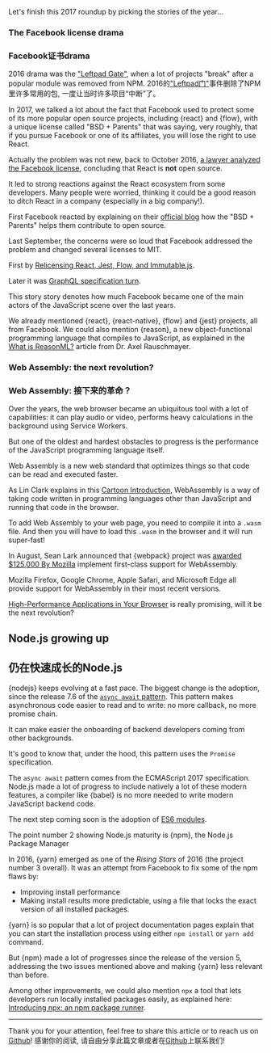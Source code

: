 Let's finish this 2017 roundup by picking the stories of the year...


### The Facebook license drama
### Facebook证书drama

2016 drama was the ["Leftpad Gate"](http://developer.telerik.com/featured/left-pad-indicative-fragile-javascript-ecosystem/), when a lot of projects "break" after a popular module was removed from NPM.
2016的["Leftpad门"](http://developer.telerik.com/featured/left-pad-indicative-fragile-javascript-ecosystem/)事件删除了NPM里许多常用的包, 一度让当时许多项目“中断”了。

In 2017, we talked a lot about the fact that Facebook used to protect some of its more popular open source projects, including {react} and {flow}, with a unique license called "BSD + Parents" that was saying, very roughly, that if you pursue Facebook or one of its affiliates, you will lose the right to use React.

Actually the problem was not new, back to October 2016, [a lawyer analyzed the Facebook license](https://www.elcaminolegal.com/single-post/2016/10/04/Facebook-Reactjs-License), concluding that React is **not** open source.

It led to strong reactions against the React ecosystem from some developers. Many people were worried, thinking it could be a good reason to ditch React in a company (especially in a big company!).

First Facebook reacted by explaining on their [official blog](https://code.facebook.com/posts/112130496157735/explaining-react-s-license/) how the "BSD + Parents" helps them contribute to open source.

Last September, the concerns were so loud that Facebook addressed the problem and changed several licenses to MIT.

First by [Relicensing React, Jest, Flow, and Immutable.js](https://code.facebook.com/posts/300798627056246).

Later it was [GraphQL specification turn](https://medium.com/@leeb/relicensing-the-graphql-specification-e7d07a52301b).

This story story denotes how much Facebook became one of the main actors of the JavaScript scene over the last years.

We already mentioned {react}, {react-native}, {flow} and {jest} projects, all from Facebook.
We could also mention {reason}, a new object-functional programming language that compiles to JavaScript, as explained in the [What is ReasonML?](http://2ality.com/2017/11/about-reasonml.html) article from Dr. Axel Rauschmayer.

### Web Assembly: the next revolution?
### Web Assembly: 接下来的革命？

Over the years, the web browser became an ubiquitous tool with a lot of capabilities: it can play audio or video, performs heavy calculations in the background using Service Workers.

But one of the oldest and hardest obstacles to progress is the performance of the JavaScript programming language itself.

Web Assembly is a new web standard that optimizes things so that code can be read and executed faster.

As Lin Clark explains in this [Cartoon Introduction](https://www.smashingmagazine.com/2017/05/abridged-cartoon-introduction-webassembly/), WebAssembly is a way of taking code written in programming languages other than JavaScript and running that code in the browser.

To add Web Assembly to your web page, you need to compile it into a `.wasm` file.
And then you will have to load this `.wasm` in the browser and it will run super-fast!

In August, Sean Lark announced that {webpack} project was [awarded $125,000 By Mozilla](https://medium.com/webpack/webpack-awarded-125-000-from-moss-program-f63eeaaf4e15) implement first-class support for WebAssembly.

Mozilla Firefox, Google Chrome, Apple Safari, and Microsoft Edge all provide support for WebAssembly in their most recent versions.

[High-Performance Applications in Your Browser](https://spectrum.ieee.org/computing/software/webassembly-will-finally-let-you-run-highperformance-applications-in-your-browser) is really promising, will it be the next revolution?

## Node.js growing up
## 仍在快速成长的Node.js

{nodejs} keeps evolving at a fast pace. The biggest change is the adoption, since the release 7.6 of the [`async await` pattern](https://hackernoon.com/6-reasons-why-javascripts-async-await-blows-promises-away-tutorial-c7ec10518dd9).
This pattern makes asynchronous code easier to read and to write: no more callback, no more promise chain.

It can make easier the onboarding of backend developers coming from other backgrounds.

It's good to know that, under the hood, this pattern uses the `Promise` specification.

The `async await` pattern comes from the ECMAScript 2017 specification. Node.js made a lot of progress to include natively a lot of these modern features, a compiler like {babel} is no more needed to write modern JavaScript backend code.

The next step coming soon is the adoption of [ES6 modules](http://2ality.com/2014/09/es6-modules-final.html).

The point number 2 showing Node.js maturity is {npm}, the Node.js Package Manager

In 2016, {yarn} emerged as one of the _Rising Stars_ of 2016 (the project number 3 overall). It was an attempt from Facebook to fix some of the npm flaws by:

* Improving install performance
* Making install results more predictable, using a file that locks the exact version of all installed packages.

{yarn} is so popular that a lot of project documentation pages explain that you can start the installation process using either `npm install` or `yarn add` command.

But {npm} made a lot of progresses since the release of the version 5, addressing the two issues mentioned above and making {yarn} less relevant than before.

Among other improvements, we could also mention `npx` a tool that lets developers run locally installed packages easily, as explained here: [Introducing npx: an npm package runner](https://medium.com/@maybekatz/introducing-npx-an-npm-package-runner-55f7d4bd282b).

---

Thank you for your attention, feel free to share this article or to reach us on [Github](https://github.com/bestofjs/javascriptrisingstars)!
感谢你的阅读, 请自由分享此篇文章或者在[Github](https://github.com/bestofjs/javascriptrisingstars)上联系我们!
